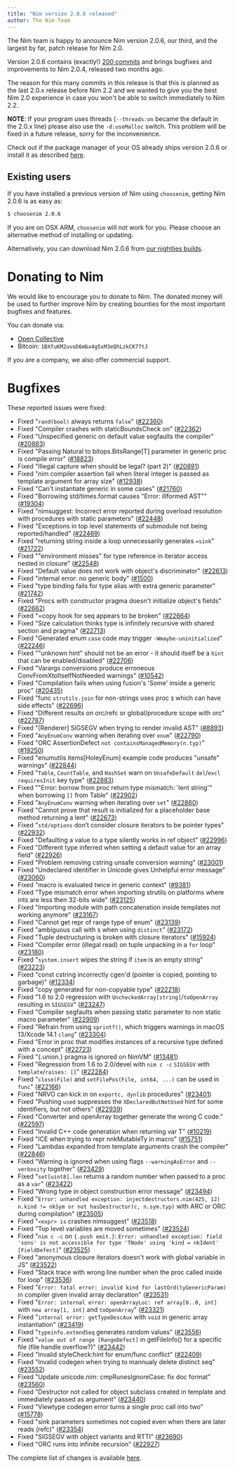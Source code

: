 ```yaml
---
title: "Nim version 2.0.6 released"
author: The Nim Team
---
```


The Nim team is happy to announce Nim version 2.0.6, our third, and the largest by far, patch release for Nim 2.0.

Version 2.0.6 contains (exactly!) [200 commits](https://github.com/nim-lang/Nim/compare/v2.0.4...v2.0.6) and brings bugfixes and improvements to Nim 2.0.4, released two months ago.

The reason for this many commits in this release is that this is planned as the last 2.0.x release before Nim 2.2 and we wanted to give you the best Nim 2.0 experience in case you won't be able to switch immediately to Nim 2.2.

**NOTE**: If your program uses threads (`--threads:on` became the default in the 2.0.x line) please also use the `-d:useMalloc` switch.
This problem will be fixed in a future release, sorry for the inconvenience.

Check out if the package manager of your OS already ships version 2.0.6 or
install it as described [here](https://nim-lang.org/install.html).


## Existing users

If you have installed a previous version of Nim using `choosenim`,
getting Nim 2.0.6 is as easy as:

```bash
$ choosenim 2.0.6
```

If you are on OSX ARM, `choosenim` will not work for you.
Please choose an alternative method of installing or updating.

Alternatively, you can download Nim 2.0.6 from
[our nightlies builds](https://github.com/nim-lang/nightlies/releases/tag/2024-06-17-version-2-0-c00e8e71e0c8465b5a5257c76c674b803273b222).




# Donating to Nim

We would like to encourage you to donate to Nim.
The donated money will be used to further improve Nim by creating bounties
for the most important bugfixes and features.

You can donate via:

* [Open Collective](https://opencollective.com/nim)
* Bitcoin: `1BXfuKM2uvoD6mbx4g5xM3eQhLzkCK77tJ`

If you are a company, we also offer commercial support.




# Bugfixes

These reported issues were fixed:

- Fixed "`rand(bool)` always returns `false`"
  ([#22360](https://github.com/nim-lang/Nim/issues/22360))
- Fixed "Compiler crashes with staticBoundsCheck on"
  ([#22362](https://github.com/nim-lang/Nim/issues/22362))
- Fixed "Unspecified generic on default value segfaults the compiler"
  ([#20883](https://github.com/nim-lang/Nim/issues/20883))
- Fixed "Passing Natural to bitops.BitsRange[T] parameter in generic proc is compile error"
  ([#18823](https://github.com/nim-lang/Nim/issues/18823))
- Fixed "Illegal capture when should be legal? (part 2)"
  ([#20891](https://github.com/nim-lang/Nim/issues/20891))
- Fixed "nim compiler assertion fail when literal integer is passed as template argument for array size"
  ([#12938](https://github.com/nim-lang/Nim/issues/12938))
- Fixed "Can't instantiate generic in some cases"
  ([#21760](https://github.com/nim-lang/Nim/issues/21760))
- Fixed "Borrowing std/times.format causes "Error: illformed AST""
  ([#19304](https://github.com/nim-lang/Nim/issues/19304))
- Fixed "nimsuggest: Incorrect error reported during overload resolution with procedures with static parameters"
  ([#22448](https://github.com/nim-lang/Nim/issues/22448))
- Fixed "Exceptions in top level statements of submodule not being reported/handled"
  ([#22469](https://github.com/nim-lang/Nim/issues/22469))
- Fixed "returning string inside a loop unnecessarily generates `=sink`"
  ([#21722](https://github.com/nim-lang/Nim/issues/21722))
- Fixed ""environment misses" for type reference in iterator access nested in closure"
  ([#22548](https://github.com/nim-lang/Nim/issues/22548))
- Fixed "Default value does not work with object's discriminator"
  ([#22613](https://github.com/nim-lang/Nim/issues/22613))
- Fixed "internal error: no generic body"
  ([#1500](https://github.com/nim-lang/Nim/issues/1500))
- Fixed "type binding fails for type alias with extra generic parameter"
  ([#21742](https://github.com/nim-lang/Nim/issues/21742))
- Fixed "Procs with constructor pragma doesn't initialize object's fields"
  ([#22662](https://github.com/nim-lang/Nim/issues/22662))
- Fixed "=copy hook for seq appears to be broken"
  ([#22664](https://github.com/nim-lang/Nim/issues/22664))
- Fixed "Size calculation thinks type is infinitely recursive with shared section and pragma"
  ([#22713](https://github.com/nim-lang/Nim/issues/22713))
- Fixed "Generated enum `case` code may trigger `-Wmaybe-uninitialized`"
  ([#22246](https://github.com/nim-lang/Nim/issues/22246))
- Fixed ""unknown hint" should not be an error - it should itself be a `hint` that can be enabled/disabled"
  ([#22706](https://github.com/nim-lang/Nim/issues/22706))
- Fixed "Varargs conversions produce erroneous ConvFromXtoItselfNotNeeded warnings"
  ([#10542](https://github.com/nim-lang/Nim/issues/10542))
- Fixed "Compilation fails when using fusion's 'Some' inside a generic proc"
  ([#20435](https://github.com/nim-lang/Nim/issues/20435))
- Fixed "func `strutils.join` for non-strings uses proc `$` which can have side effects"
  ([#22696](https://github.com/nim-lang/Nim/issues/22696))
- Fixed "Different results on orc/refc or global/procedure scope with orc"
  ([#22787](https://github.com/nim-lang/Nim/issues/22787))
- Fixed "[Renderer] SIGSEGV when trying to render invalid AST"
  ([#8893](https://github.com/nim-lang/Nim/issues/8893))
- Fixed "`AnyEnumConv` warning when iterating over `enum`"
  ([#22790](https://github.com/nim-lang/Nim/issues/22790))
- Fixed "ORC AssertionDefect `not containsManagedMemory(n.typ)`"
  ([#19250](https://github.com/nim-lang/Nim/issues/19250))
- Fixed "enumutils items[HoleyEnum] example code produces "unsafe" warnings"
  ([#22844](https://github.com/nim-lang/Nim/issues/22844))
- Fixed "`Table`, `CountTable`, and `HashSet` warn on `UnsafeDefault` `del`/`excl` `requiresInit` key type"
  ([#22883](https://github.com/nim-lang/Nim/issues/22883))
- Fixed ""Error: borrow from proc return type mismatch: 'lent string'" when borrowing `[]` from Table"
  ([#22902](https://github.com/nim-lang/Nim/issues/22902))
- Fixed "`AnyEnumConv` warning when iterating over `set`"
  ([#22860](https://github.com/nim-lang/Nim/issues/22860))
- Fixed "Cannot prove that result is initialized for a placeholder base method returning a lent"
  ([#22673](https://github.com/nim-lang/Nim/issues/22673))
- Fixed "`std/options` don’t consider closure iterators to be pointer types"
  ([#22932](https://github.com/nim-lang/Nim/issues/22932))
- Fixed "Defaulting a value to a type silently works in ref object"
  ([#22996](https://github.com/nim-lang/Nim/issues/22996))
- Fixed "Different type inferred when setting a default value for an array field"
  ([#22926](https://github.com/nim-lang/Nim/issues/22926))
- Fixed "Problem removing cstring unsafe conversion warning"
  ([#23001](https://github.com/nim-lang/Nim/issues/23001))
- Fixed "Undeclared identifier in Unicode gives Unhelpful error message"
  ([#23060](https://github.com/nim-lang/Nim/issues/23060))
- Fixed "macro is evaluated twice in generic context"
  ([#9381](https://github.com/nim-lang/Nim/issues/9381))
- Fixed "Type mismatch error when importing strutils on platforms where ints are less then 32-bits wide"
  ([#23125](https://github.com/nim-lang/Nim/issues/23125))
- Fixed "Importing module with path concatenation inside templates not working anymore"
  ([#23167](https://github.com/nim-lang/Nim/issues/23167))
- Fixed "Cannot get repr of range type of enum"
  ([#23139](https://github.com/nim-lang/Nim/issues/23139))
- Fixed "ambiguous call with `$` when using `distinct`"
  ([#23172](https://github.com/nim-lang/Nim/issues/23172))
- Fixed "Tuple destructuring is broken with closure iterators"
  ([#15924](https://github.com/nim-lang/Nim/issues/15924))
- Fixed "Compiler error (illegal read) on tuple unpacking in a `for` loop"
  ([#23180](https://github.com/nim-lang/Nim/issues/23180))
- Fixed "`system.insert` wipes the string if `item` is an empty string"
  ([#23223](https://github.com/nim-lang/Nim/issues/23223))
- Fixed "const cstring incorrectly cgen'd (pointer is copied, pointing to garbage)"
  ([#12334](https://github.com/nim-lang/Nim/issues/12334))
- Fixed "copy generated for non-copyable type"
  ([#22218](https://github.com/nim-lang/Nim/issues/22218))
- Fixed "1.6 to 2.0 regression with `UncheckedArray[string]`/`toOpenArray` resulting in `SIGSEGV`"
  ([#23247](https://github.com/nim-lang/Nim/issues/23247))
- Fixed "Compiler segfaults when passing static parameter to non static macro parameter"
  ([#22909](https://github.com/nim-lang/Nim/issues/22909))
- Fixed "Refrain from using `sprintf()`, which triggers warnings in macOS 13/Xcode 14.1 `clang`"
  ([#23304](https://github.com/nim-lang/Nim/issues/23304))
- Fixed "Error in proc that modifies instances of a recursive type defined with a concept"
  ([#22723](https://github.com/nim-lang/Nim/issues/22723))
- Fixed "{.union.} pragma is ignored on NimVM"
  ([#13481](https://github.com/nim-lang/Nim/issues/13481))
- Fixed "Regression from 1.6 to 2.0/devel with `nim c -c` `SIGSEGV` with `template`/`raises: []`"
  ([#22284](https://github.com/nim-lang/Nim/issues/22284))
- Fixed "`close(File)` and `setFilePos(File, int64, ...)` can be used in `func`"
  ([#22166](https://github.com/nim-lang/Nim/issues/22166))
- Fixed "NRVO can kick in on `exportc, dynlib` procedures"
  ([#23401](https://github.com/nim-lang/Nim/issues/23401))
- Fixed "Pushing `used` suppresses the `XDeclaredButNotUsed` hint for some identifiers, but not others"
  ([#22939](https://github.com/nim-lang/Nim/issues/22939))
- Fixed "Converter and openArray together generate the wrong C code."
  ([#22597](https://github.com/nim-lang/Nim/issues/22597))
- Fixed "Invalid C++ code generation when returning var T"
  ([#10219](https://github.com/nim-lang/Nim/issues/10219))
- Fixed "ICE when trying to repr nnkMutableTy in macro"
  ([#15751](https://github.com/nim-lang/Nim/issues/15751))
- Fixed "Lambdas expanded from template arguments crash the compiler"
  ([#22846](https://github.com/nim-lang/Nim/issues/22846))
- Fixed "Warning is ignored when using flags `--warningAsError` and `--verbosity` together"
  ([#23429](https://github.com/nim-lang/Nim/issues/23429))
- Fixed "`set[uint8].len` returns a random number when passed to a proc as a `var`"
  ([#23422](https://github.com/nim-lang/Nim/issues/23422))
- Fixed "Wrong type in object construction error message"
  ([#23494](https://github.com/nim-lang/Nim/issues/23494))
- Fixed "`Error: unhandled exception: injectdestructors.nim(425, 12) n.kind != nkSym or not hasDestructor(c, n.sym.typ)` with ARC or ORC during compilation"
  ([#23505](https://github.com/nim-lang/Nim/issues/23505))
- Fixed "`<expr> is` crashes nimsuggest"
  ([#23518](https://github.com/nim-lang/Nim/issues/23518))
- Fixed "Top level variables are moved sometimes"
  ([#23524](https://github.com/nim-lang/Nim/issues/23524))
- Fixed "`nim c -c` on `{.push emit.}`: `Error: unhandled exception: field 'sons' is not accessible for type 'TNode' using 'kind = nkIdent' [FieldDefect]`"
  ([#23525](https://github.com/nim-lang/Nim/issues/23525))
- Fixed "anonymous closure iterators doesn't work with global variable in JS"
  ([#23522](https://github.com/nim-lang/Nim/issues/23522))
- Fixed "Stack trace with wrong line number when the proc called inside for loop"
  ([#23536](https://github.com/nim-lang/Nim/issues/23536))
- Fixed "`Error: fatal error: invalid kind for lastOrd(tyGenericParam)` in compiler given invalid array declaration"
  ([#23531](https://github.com/nim-lang/Nim/issues/23531))
- Fixed "`Error: internal error: openArrayLoc: ref array[0..0, int]` with `new array[1, int]` and `toOpenArray`"
  ([#23321](https://github.com/nim-lang/Nim/issues/23321))
- Fixed "`internal error: getTypeDescAux` with `void` in generic array instantiation"
  ([#23419](https://github.com/nim-lang/Nim/issues/23419))
- Fixed "`typeinfo.extendSeq` generates random values"
  ([#23556](https://github.com/nim-lang/Nim/issues/23556))
- Fixed "`value out of range [RangeDefect]` in getFileInfo() for a specific file (file handle overflow?)"
  ([#23442](https://github.com/nim-lang/Nim/issues/23442))
- Fixed "Invalid styleCheck:hint for enum/func conflict"
  ([#22409](https://github.com/nim-lang/Nim/issues/22409))
- Fixed "Invalid codegen when trying to mannualy delete distinct seq"
  ([#23552](https://github.com/nim-lang/Nim/issues/23552))
- Fixed "Update unicode.nim: cmpRunesIgnoreCase: fix doc format"
  ([#23560](https://github.com/nim-lang/Nim/issues/23560))
- Fixed "Destructor not called for object subclass created in template and immediately passed as argument"
  ([#23440](https://github.com/nim-lang/Nim/issues/23440))
- Fixed "Viewtype codegen error turns a single proc call into two"
  ([#15778](https://github.com/nim-lang/Nim/issues/15778))
- Fixed "sink parameters sometimes not copied even when there are later reads (refc)"
  ([#23354](https://github.com/nim-lang/Nim/issues/23354))
- Fixed "SIGSEGV with object variants and RTTI"
  ([#23690](https://github.com/nim-lang/Nim/issues/23690))
- Fixed "ORC runs into infinite recursion"
  ([#22927](https://github.com/nim-lang/Nim/issues/22927))



The complete list of changes is available
[here](https://github.com/nim-lang/Nim/compare/v2.0.4...v2.0.6).



